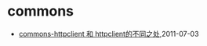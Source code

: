 # commons
* [commons-httpclient 和 httpclient的不同之处](/2011/2011-07-03-commons-httpclient-and-httpclient),2011-07-03

